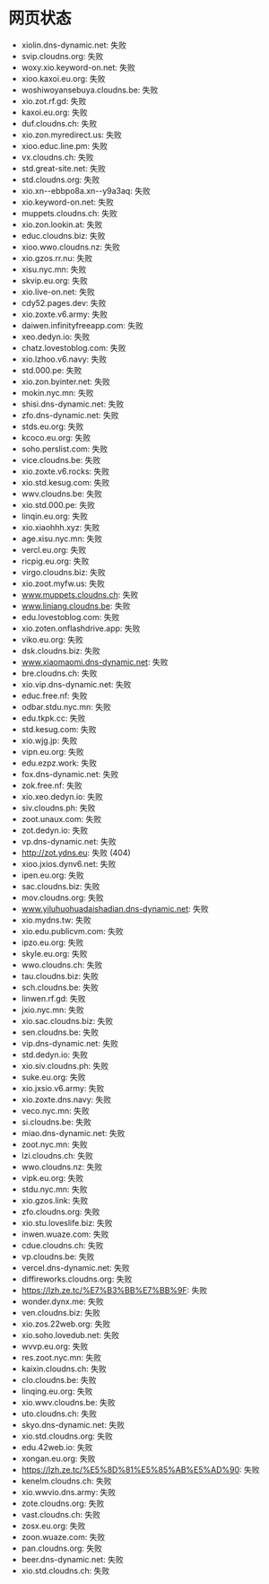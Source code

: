 # 网页状态
- xiolin.dns-dynamic.net: 失败
- svip.cloudns.org: 失败
- woxy.xio.keyword-on.net: 失败
- xioo.kaxoi.eu.org: 失败
- woshiwoyansebuya.cloudns.be: 失败
- xio.zot.rf.gd: 失败
- kaxoi.eu.org: 失败
- duf.cloudns.ch: 失败
- xio.zon.myredirect.us: 失败
- xioo.educ.line.pm: 失败
- vx.cloudns.ch: 失败
- std.great-site.net: 失败
- std.cloudns.org: 失败
- xio.xn--ebbpo8a.xn--y9a3aq: 失败
- xio.keyword-on.net: 失败
- muppets.cloudns.ch: 失败
- xio.zon.lookin.at: 失败
- educ.cloudns.biz: 失败
- xioo.wwo.cloudns.nz: 失败
- xio.gzos.rr.nu: 失败
- xisu.nyc.mn: 失败
- skvip.eu.org: 失败
- xio.live-on.net: 失败
- cdy52.pages.dev: 失败
- xio.zoxte.v6.army: 失败
- daiwen.infinityfreeapp.com: 失败
- xeo.dedyn.io: 失败
- chatz.lovestoblog.com: 失败
- xio.lzhoo.v6.navy: 失败
- std.000.pe: 失败
- xio.zon.byinter.net: 失败
- mokin.nyc.mn: 失败
- shisi.dns-dynamic.net: 失败
- zfo.dns-dynamic.net: 失败
- stds.eu.org: 失败
- kcoco.eu.org: 失败
- soho.perslist.com: 失败
- vice.cloudns.be: 失败
- xio.zoxte.v6.rocks: 失败
- xio.std.kesug.com: 失败
- wwv.cloudns.be: 失败
- xio.std.000.pe: 失败
- linqin.eu.org: 失败
- xio.xiaohhh.xyz: 失败
- age.xisu.nyc.mn: 失败
- vercl.eu.org: 失败
- ricpig.eu.org: 失败
- virgo.cloudns.biz: 失败
- xio.zoot.myfw.us: 失败
- www.muppets.cloudns.ch: 失败
- www.liniang.cloudns.be: 失败
- edu.lovestoblog.com: 失败
- xio.zoten.onflashdrive.app: 失败
- viko.eu.org: 失败
- dsk.cloudns.biz: 失败
- www.xiaomaomi.dns-dynamic.net: 失败
- bre.cloudns.ch: 失败
- xio.vip.dns-dynamic.net: 失败
- educ.free.nf: 失败
- odbar.stdu.nyc.mn: 失败
- edu.tkpk.cc: 失败
- std.kesug.com: 失败
- xio.wjg.jp: 失败
- vipn.eu.org: 失败
- edu.ezpz.work: 失败
- fox.dns-dynamic.net: 失败
- zok.free.nf: 失败
- xio.xeo.dedyn.io: 失败
- siv.cloudns.ph: 失败
- zoot.unaux.com: 失败
- zot.dedyn.io: 失败
- vp.dns-dynamic.net: 失败
- http://zot.ydns.eu: 失败 (404)
- xioo.jxios.dynv6.net: 失败
- ipen.eu.org: 失败
- sac.cloudns.biz: 失败
- mov.cloudns.org: 失败
- www.yiluhuohuadaishadian.dns-dynamic.net: 失败
- xio.mydns.tw: 失败
- xio.edu.publicvm.com: 失败
- ipzo.eu.org: 失败
- skyle.eu.org: 失败
- wwo.cloudns.ch: 失败
- tau.cloudns.biz: 失败
- sch.cloudns.be: 失败
- linwen.rf.gd: 失败
- jxio.nyc.mn: 失败
- xio.sac.cloudns.biz: 失败
- sen.cloudns.be: 失败
- vip.dns-dynamic.net: 失败
- std.dedyn.io: 失败
- xio.siv.cloudns.ph: 失败
- suke.eu.org: 失败
- xio.jxsio.v6.army: 失败
- xio.zoxte.dns.navy: 失败
- veco.nyc.mn: 失败
- si.cloudns.be: 失败
- miao.dns-dynamic.net: 失败
- zoot.nyc.mn: 失败
- lzi.cloudns.ch: 失败
- wwo.cloudns.nz: 失败
- vipk.eu.org: 失败
- stdu.nyc.mn: 失败
- xio.gzos.link: 失败
- zfo.cloudns.org: 失败
- xio.stu.loveslife.biz: 失败
- inwen.wuaze.com: 失败
- cdue.cloudns.ch: 失败
- vp.cloudns.be: 失败
- vercel.dns-dynamic.net: 失败
- diffireworks.cloudns.org: 失败
- https://lzh.ze.tc/%E7%B3%BB%E7%BB%9F: 失败
- wonder.dynx.me: 失败
- ven.cloudns.biz: 失败
- xio.zos.22web.org: 失败
- xio.soho.lovedub.net: 失败
- wvvp.eu.org: 失败
- res.zoot.nyc.mn: 失败
- kaixin.cloudns.ch: 失败
- clo.cloudns.be: 失败
- linqing.eu.org: 失败
- xio.wwv.cloudns.be: 失败
- uto.cloudns.ch: 失败
- skyo.dns-dynamic.net: 失败
- xio.std.cloudns.org: 失败
- edu.42web.io: 失败
- xongan.eu.org: 失败
- https://lzh.ze.tc/%E5%8D%81%E5%85%AB%E5%AD%90: 失败
- kenelm.cloudns.ch: 失败
- xio.wwvio.dns.army: 失败
- zote.cloudns.org: 失败
- vast.cloudns.ch: 失败
- zosx.eu.org: 失败
- zoon.wuaze.com: 失败
- pan.cloudns.org: 失败
- beer.dns-dynamic.net: 失败
- xio.std.cloudns.ch: 失败

